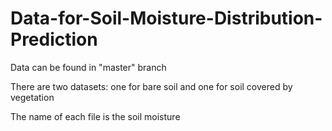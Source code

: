 # Data-for-Soil-Moisture-Distribution-Prediction

Data can be found in "master" branch   

There are two datasets: one for bare soil and one for soil covered by vegetation  

The name of each file is the soil moisture
